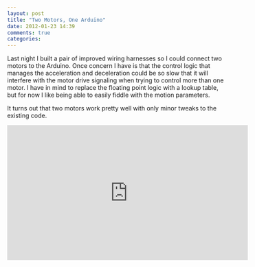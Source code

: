 ```yaml
---
layout: post
title: "Two Motors, One Arduino"
date: 2012-01-23 14:39
comments: true
categories: 
---
```


Last night I built a pair of improved wiring harnesses so I could
connect two motors to the Arduino.  Once concern
I have is that the control logic that manages the acceleration and
deceleration could be so slow that it will interfere with the motor
drive signaling when trying to control more than one motor.  I have in mind to replace the
floating point logic with a lookup table, but for now I like being
able to easily fiddle with the motion parameters.

It turns out that two motors work pretty well with only minor tweaks to the existing
code.

<iframe width="560" height="315" src="http://www.youtube.com/embed/Z-f4m18n48I" frameborder="0" allowfullscreen></iframe>
